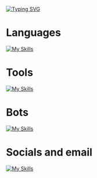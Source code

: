 <a href="https://git.io/typing-svg"><img src="https://readme-typing-svg.demolab.com?font=Fira+Code&weight=900&size=40&duration=2000&pause=2000&color=15F7EA&background=151515&center=true&vCenter=true&random=true&width=435&lines=Hi%2C+I'm+Tristan." alt="Typing SVG" /></a>

<h1>
  Languages
</h1>

[![My Skills](https://skillicons.dev/icons?i=css,html,javascript,typescript&theme=dark)](https://skillicons.dev)

<h1>
  Tools
</h1>

[![My Skills](https://skillicons.dev/icons?i=nodejs,git,github&theme=dark)](https://skillicons.dev)

<h1>
  Bots
</h1>

[![My Skills](https://skillicons.dev/icons?i=discord,bots,discordjs,gitlab&theme=dark)](https://skillicons.dev)


<h1>
  Socials and email
</h1>

[![My Skills](https://skillicons.dev/icons?i=gmail,&theme=dark)](https://skillicons.dev)



